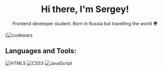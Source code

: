<h1 align="center">Hi there, I'm Sergey!</h1>
<p align="center">Frontend developer student. Born in Russia but travelling the world &#127757;</p>

[![codewars](https://www.codewars.com/users/sobchak-77/badges/small) 

## Languages and Tools:
![HTML5](https://img.shields.io/badge/html5-%23E34F26.svg?style=for-the-badge&logo=html5&logoColor=white)
![CSS3](https://img.shields.io/badge/css3-%231572B6.svg?style=for-the-badge&logo=css3&logoColor=white)
![JavaScript](https://img.shields.io/badge/javascript-%23323330.svg?style=for-the-badge&logo=javascript&logoColor=%23F7DF1E)
